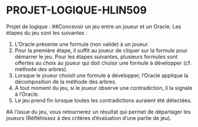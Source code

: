 # PROJET-LOGIQUE-HLIN509
Projet de logique :
##Concevoir un jeu entre un joueur et un Oracle. Les étapes du jeu sont les suivantes :
1. L’Oracle présente une formule (non valide) à un joueur.
2. Pour la première étape, il suffit au joueur de cliquer sur la formule pour démarrer le jeu. Pour les étapes suivantes, plusieurs formules sont offertes au choix au joueur qui doit choisir une formule à développer (cf. méthode des arbres).
3. Lorsque le joueur choisit une formule à développer, l’Oracle applique la décomposition de la méthode des arbres.
4. A tout moment du jeu, si le joueur observe une contradiction, il la signale à l’Oracle.
5. Le jeu prend fin lorsque toutes les contradictions auraient été détectées.

#A l’issue du jeu, vous retournerez un résultat qui permet de départager les joueurs (Réfléhissez à des critères d’évaluation d’une partie de jeu).
